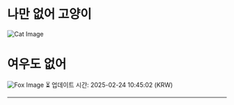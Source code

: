 
# 나만 없어 고양이

![Cat Image](https://cdn2.thecatapi.com/images/MjA4ODgxMw.jpg)

# 여우도 없어
![Fox Image](https://randomfox.ca/images/99.jpg)
⏳ 업데이트 시간: 2025-02-24 10:45:02 (KRW)

---
